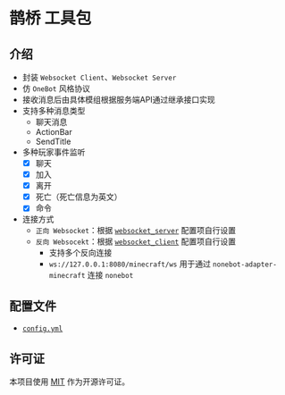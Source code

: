 # 鹊桥 工具包

## 介绍

- 封装 `Websocket Client`、`Websocket Server`
- 仿 `OneBot` 风格协议
- 接收消息后由具体模组根据服务端API通过继承接口实现
- 支持多种消息类型
    - 聊天消息
    - ActionBar
    - SendTitle
- 多种玩家事件监听
    - [x] 聊天
    - [x] 加入
    - [x] 离开
    - [x] 死亡（死亡信息为英文）
    - [x] 命令

- 连接方式
  - `正向 Websocket`：根据 [`websocket_server`](https://github.com/17TheWord/QueQiaoTool/blob/1997ccabebc75ce56f32d5951382941986f04993/src/main/resources/config.yml#L15) 配置项自行设置
  - `反向 Websocekt`：根据 [`websocket_client`](https://github.com/17TheWord/QueQiaoTool/blob/1997ccabebc75ce56f32d5951382941986f04993/src/main/resources/config.yml#L21) 配置项自行设置
    - 支持多个反向连接
    - `ws://127.0.0.1:8080/minecraft/ws` 用于通过 `nonebot-adapter-minecraft` 连接 `nonebot`

## 配置文件

- [`config.yml`](./src/main/resources/config.yml)

## 许可证

本项目使用 [MIT](./LICENSE) 作为开源许可证。

